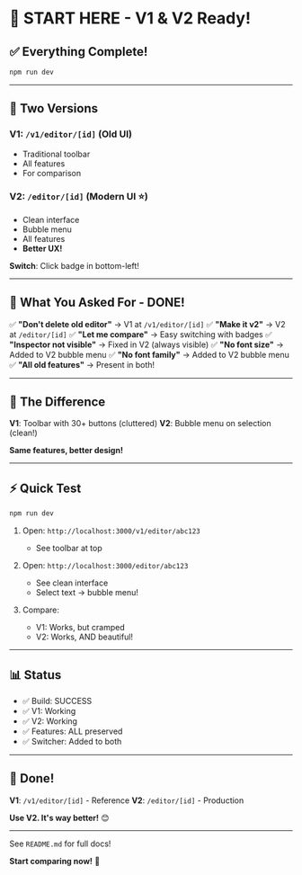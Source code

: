 # 🚀 START HERE - V1 & V2 Ready!

## ✅ Everything Complete!

```bash
npm run dev
```

---

## 📍 Two Versions

### V1: `/v1/editor/[id]` (Old UI)
- Traditional toolbar
- All features
- For comparison

### V2: `/editor/[id]` (Modern UI ⭐)
- Clean interface
- Bubble menu
- All features
- **Better UX!**

**Switch**: Click badge in bottom-left!

---

## 🎯 What You Asked For - DONE!

✅ **"Don't delete old editor"** → V1 at `/v1/editor/[id]`
✅ **"Make it v2"** → V2 at `/editor/[id]`
✅ **"Let me compare"** → Easy switching with badges
✅ **"Inspector not visible"** → Fixed in V2 (always visible)
✅ **"No font size"** → Added to V2 bubble menu
✅ **"No font family"** → Added to V2 bubble menu
✅ **"All old features"** → Present in both!

---

## 🎨 The Difference

**V1**: Toolbar with 30+ buttons (cluttered)
**V2**: Bubble menu on selection (clean!)

**Same features, better design!**

---

## ⚡ Quick Test

```bash
npm run dev
```

1. Open: `http://localhost:3000/v1/editor/abc123`
   - See toolbar at top
   
2. Open: `http://localhost:3000/editor/abc123`
   - See clean interface
   - Select text → bubble menu!

3. Compare:
   - V1: Works, but cramped
   - V2: Works, AND beautiful!

---

## 📊 Status

- ✅ Build: SUCCESS
- ✅ V1: Working
- ✅ V2: Working  
- ✅ Features: ALL preserved
- ✅ Switcher: Added to both

---

## 🎊 Done!

**V1**: `/v1/editor/[id]` - Reference
**V2**: `/editor/[id]` - Production

**Use V2. It's way better!** 😊

---

See `README.md` for full docs!

**Start comparing now!** 🚀